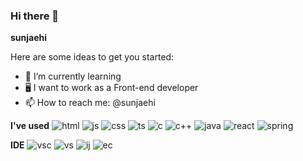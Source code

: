 ### Hi there 👋


**sunjaehi** 

Here are some ideas to get you started:

- 🌱 I’m currently learning
- 🖥️ I want to work as a Front-end developer
- 📫 How to reach me: @sunjaehi

**I've used**
![html](https://img.shields.io/badge/HTML-239120?style=for-the-badge&logo=html5&logoColor=white)
![js](https://img.shields.io/badge/JavaScript-F7DF1E?style=for-the-badge&logo=JavaScript&logoColor=white)
![css](https://img.shields.io/badge/CSS-239120?&style=for-the-badge&logo=css3&logoColor=white)
![ts](https://img.shields.io/badge/TypeScript-007ACC?style=for-the-badge&logo=typescript&logoColor=white)
![c](https://img.shields.io/badge/C-00599C?style=for-the-badge&logo=c&logoColor=white)
![c++](https://img.shields.io/badge/C%2B%2B-00599C?style=for-the-badge&logo=c%2B%2B&logoColor=white)
![java](https://img.shields.io/badge/Java-ED8B00?style=for-the-badge&logo=openjdk&logoColor=white)
![react](https://img.shields.io/badge/React-20232A?style=for-the-badge&logo=react&logoColor=61DAFB)
![spring](https://img.shields.io/badge/Spring-6DB33F?style=for-the-badge&logo=spring&logoColor=white)

**IDE**
![vsc](	https://img.shields.io/badge/Visual_Studio_Code-0078D4?style=for-the-badge&logo=visual%20studio%20code&logoColor=white)
![vs](https://img.shields.io/badge/Visual_Studio-5C2D91?style=for-the-badge&logo=visual%20studio&logoColor=white)
![ij](https://img.shields.io/badge/IntelliJ_IDEA-000000.svg?style=for-the-badge&logo=intellij-idea&logoColor=white)
![ec](https://img.shields.io/badge/Eclipse-2C2255?style=for-the-badge&logo=eclipse&logoColor=white)

